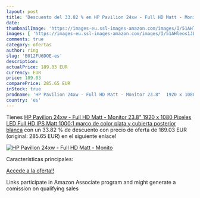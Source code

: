 ```yaml
---
layout: post
title: 'Descuento del 33.82 % en HP Pavilion 24xw - Full HD Matt - Monito'
date: 
thumbnailImage: 'https://images-eu.ssl-images-amazon.com/images/I/51AHleos1JL._SL200_.jpg'
images: [ 'https://images-eu.ssl-images-amazon.com/images/I/51AHleos1JL._SL200_.jpg' ]
comments: true
category: ofertas
author: ring
slug: 'B012FU6DOE-es'
description:
actualPrice: 189.03 EUR
currency: EUR
price: 189.03
comparePrice: 285.65 EUR
inStock: true
prodname: 'HP Pavilion 24xw - Full HD Matt - Monitor 23.8"  1920 x 1080 Pixeles  LED  Full HD  IPS  Matt  1000:1   marco de color plata y cubierta posterior blanca'
country: 'es'
---
```


Tienes [HP Pavilion 24xw - Full HD Matt - Monitor 23.8"  1920 x 1080 Pixeles  LED  Full HD  IPS  Matt  1000:1   marco de color plata y cubierta posterior blanca](https://www.amazon.es/dp/B012FU6DOE/?tag=tolees-21) con un 33.82 % de descuento con precio de oferta de 189.03 EUR (original: 285.65 EUR) en el siguiente enlace!

[![HP Pavilion 24xw - Full HD Matt - Monito](https://images-eu.ssl-images-amazon.com/images/I/51AHleos1JL._SL200_.jpg)](https://www.amazon.es/dp/B012FU6DOE/?tag=tolees-21)

Características principales:


[Accede a la oferta!!](https://www.amazon.es/dp/B012FU6DOE/?tag=tolees-21)

Links participate in Amazon Associate program and might generate a comission on qualifying sales


